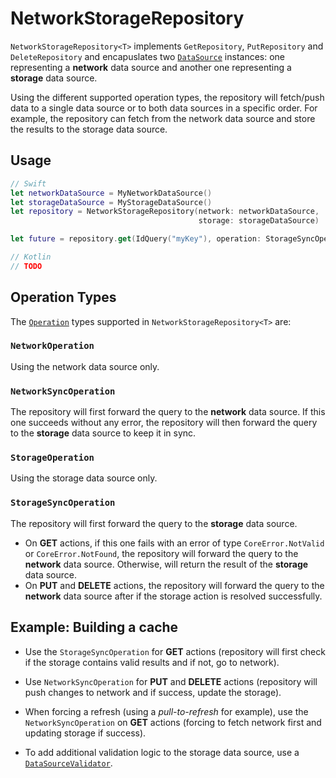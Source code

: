 # NetworkStorageRepository

`NetworkStorageRepository<T>` implements `GetRepository`, `PutRepository` and `DeleteRepository` and encapuslates two [`DataSource`](DataSource.md) instances: one representing a **network** data source and another one representing a **storage** data source.

Using the different supported operation types, the repository will fetch/push data to a single data source or to both data sources in a specific order. For example, the repository can fetch from the network data source and store the results to the storage data source. 

## Usage

```swift
// Swift
let networkDataSource = MyNetworkDataSource()
let storageDataSource = MyStorageDataSource()
let repository = NetworkStorageRepository(network: networkDataSource, 
                                          storage: storageDataSource)

let future = repository.get(IdQuery("myKey"), operation: StorageSyncOperation())
```

```kotlin
// Kotlin
// TODO
```

## Operation Types

The [`Operation`](Operation.md) types supported in `NetworkStorageRepository<T>` are:

### `NetworkOperation`

Using the network data source only.

### `NetworkSyncOperation`

The repository will first forward the query to the **network** data source. If this one succeeds without any error, the repository will then forward the query to the **storage** data source to keep it in sync.

### `StorageOperation`

Using the storage data source only.

### `StorageSyncOperation`

The repository will first forward the query to the **storage** data source. 

- On **GET** actions, if this one fails with an error of type `CoreError.NotValid` or `CoreError.NotFound`, the repository will forward the query to the **network** data source. Otherwise, will return the result of the **storage** data source.
- On **PUT** and **DELETE** actions, the repository will forward the query to the **network** data source after if the storage action is resolved successfully.


## Example: Building a cache

-  Use the `StorageSyncOperation` for **GET** actions (repository will first check if the storage contains valid results and if not, go to network).

- Use `NetworkSyncOperation` for **PUT** and **DELETE** actions (repository will push changes to network and if success, update the storage).

- When forcing a refresh (using a *pull-to-refresh* for example), use the `NetworkSyncOperation` on **GET** actions (forcing to fetch network first and updating storage if success).

- To add additional validation logic to the storage data source, use a [`DataSourceValidator`](DataSourceValidator.md).
